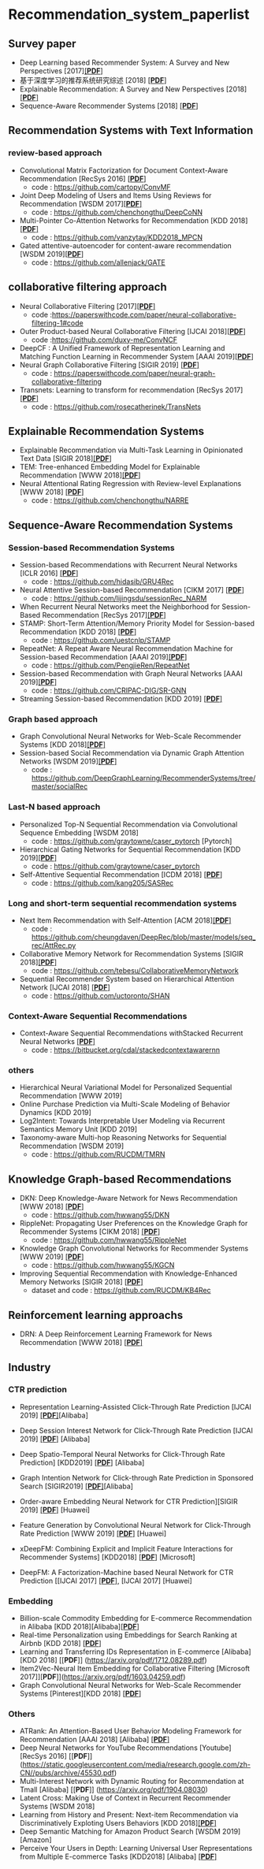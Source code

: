 # Recommendation_system_paperlist 

## Survey paper
* Deep Learning based Recommender System: A Survey and New Perspectives [2017][[__PDF__]](https://arxiv.org/pdf/1707.07435.pdf)
* 基于深度学习的推荐系统研究综述 [2018] [[__PDF__](http://cjc.ict.ac.cn/online/bfpub/hlww-2018124152810.pdf)]
* Explainable Recommendation: A Survey and New Perspectives [2018] [[__PDF__]](https://arxiv.org/pdf/1804.11192.pdf)
* Sequence-Aware Recommender Systems [2018] [[__PDF__]](https://arxiv.org/pdf/1802.08452.pdf)


## Recommendation Systems with Text Information
  ### review-based approach
  * Convolutional Matrix Factorization for Document Context-Aware Recommendation [RecSys 2016] [[__PDF__]](http://delivery.acm.org/10.1145/2960000/2959165/p233-kim.pdf?ip=159.226.43.46&id=2959165&acc=ACTIVE%20SERVICE&key=33E289E220520BFB%2ED25FD1BB8C28ADF7%2E4D4702B0C3E38B35%2E4D4702B0C3E38B35&__acm__=1568101423_225c8120374449cc9c20766fe8a2911c) 
    - code : https://github.com/cartopy/ConvMF
  * Joint Deep Modeling of Users and Items Using Reviews for Recommendation [WSDM 2017][[__PDF__]](https://arxiv.org/pdf/1701.04783.pdf)
    - code : https://github.com/chenchongthu/DeepCoNN
  * Multi-Pointer Co-Attention Networks for Recommendation [KDD 2018][[__PDF__]](https://arxiv.org/pdf/1801.09251)
    - code : https://github.com/vanzytay/KDD2018_MPCN
  * Gated attentive-autoencoder for content-aware recommendation [WSDM 2019][[__PDF__]](https://arxiv.org/pdf/1812.02869)
    - code : https://github.com/allenjack/GATE


## collaborative filtering approach
  * Neural Collaborative Filtering [2017][[__PDF__]](https://arxiv.org/pdf/1708.05031.pdf)
    - code :https://paperswithcode.com/paper/neural-collaborative-filtering-1#code
  * Outer Product-based Neural Collaborative Filtering [IJCAI 2018][[__PDF__]](https://arxiv.org/pdf/1808.03912v1.pdf)
    - code :https://github.com/duxy-me/ConvNCF
  * DeepCF : A Unified Framework of Representation Learning and Matching Function Learning in Recommender System [AAAI 2019][[__PDF__]](https://arxiv.org/pdf/1901.04704v1.pdf)
  * Neural Graph Collaborative Filtering [SIGIR 2019] [[__PDF__]](https://arxiv.org/pdf/1905.08108v1.pdf)
    - code : https://paperswithcode.com/paper/neural-graph-collaborative-filtering
  * Transnets: Learning to transform for recommendation [RecSys 2017][[__PDF__]](https://arxiv.org/pdf/1704.02298)
    - code : https://github.com/rosecatherinek/TransNets

  
  
    
## Explainable Recommendation Systems
* Explainable Recommendation via Multi-Task Learning in Opinionated Text Data [SIGIR 2018][[__PDF__]](https://arxiv.org/pdf/1806.03568.pdf)
* TEM: Tree-enhanced Embedding Model for Explainable Recommendation [WWW 2018][[__PDF__]](http://staff.ustc.edu.cn/~hexn/papers/www18-tem.pdf)
* Neural Attentional Rating Regression with Review-level Explanations [WWW 2018] [[__PDF__]](http://www.thuir.cn/group/~YQLiu/publications/WWW2018_CC.pdf)
   - code : https://github.com/chenchongthu/NARRE

## Sequence-Aware Recommendation Systems

### Session-based Recommendation Systems
* Session-based Recommendations with Recurrent Neural Networks [ICLR 2016] [[__PDF__]](https://arxiv.org/pdf/1511.06939.pdf)
  - code : https://github.com/hidasib/GRU4Rec
* Neural Attentive Session-based Recommendation [CIKM 2017] [[__PDF__]](https://arxiv.org/pdf/1711.04725.pdf)
  - code : https://github.com/lijingsdu/sessionRec_NARM
* When Recurrent Neural Networks meet the Neighborhood for Session-Based Recommendation [RecSys 2017][[__PDF__]](http://ls13-www.cs.tu-dortmund.de/homepage/publications/jannach/Conference_RecSys_2017.pdf)
* STAMP: Short-Term Attention/Memory Priority Model for Session-based Recommendation [KDD 2018] [[__PDF__]](https://dl.acm.org/ft_gateway.cfm?id=3219950&type=pdf)
  - code : https://github.com/uestcnlp/STAMP
* RepeatNet: A Repeat Aware Neural Recommendation Machine for Session-based Recommendation [AAAI 2019][[__PDF__]](https://staff.fnwi.uva.nl/m.derijke/wp-content/papercite-data/pdf/ren-repeatnet-2019.pdf)
  - code : https://github.com/PengjieRen/RepeatNet
* Session-based Recommendation with Graph Neural Networks [AAAI 2019][[__PDF__]](https://arxiv.org/pdf/1811.00855.pdf)
  - code : https://github.com/CRIPAC-DIG/SR-GNN
* Streaming Session-based Recommendation [KDD 2019] [[__PDF__]](http://delivery.acm.org/10.1145/3340000/3330839/p1569-guo.pdf?ip=159.226.43.46&id=3330839&acc=ACTIVE%20SERVICE&key=33E289E220520BFB%2ED25FD1BB8C28ADF7%2E4D4702B0C3E38B35%2E4D4702B0C3E38B35&__acm__=1568101881_a5ecfb5dd698417af3d9c29d32e00c86)

### Graph based approach
* Graph Convolutional Neural Networks for Web-Scale Recommender Systems [KDD 2018][[__PDF__]](https://arxiv.org/pdf/1806.01973)
* Session-based Social Recommendation via Dynamic Graph Attention Networks [WSDM 2019][[__PDF__]](http://www.cs.toronto.edu/~lcharlin/papers/fp4571-songA.pdf)
  - code : https://github.com/DeepGraphLearning/RecommenderSystems/tree/master/socialRec  

### Last-N based approach 
* Personalized Top-N Sequential Recommendation via Convolutional Sequence Embedding [WSDM 2018]
  - code : https://github.com/graytowne/caser_pytorch [Pytorch]
* Hierarchical Gating Networks for Sequential Recommendation [KDD 2019][[__PDF__]](https://arxiv.org/pdf/1906.09217.pdf)
  - code : https://github.com/graytowne/caser_pytorch
* Self-Attentive Sequential Recommendation [ICDM 2018] [[__PDF__]](https://arxiv.org/pdf/1808.09781)
  - code : https://github.com/kang205/SASRec

### Long and short-term sequential recommendation systems
* Next Item Recommendation with Self-Attention [ACM 2018][[__PDF__]](https://arxiv.org/pdf/1808.06414)
  - code : https://github.com/cheungdaven/DeepRec/blob/master/models/seq_rec/AttRec.py
* Collaborative Memory Network for Recommendation Systems [SIGIR 2018][[__PDF__]](https://arxiv.org/pdf/1804.10862)
  - code : https://github.com/tebesu/CollaborativeMemoryNetwork
* Sequential Recommender System based on Hierarchical Attention Network [IJCAI 2018] [[__PDF__]](https://www.ijcai.org/proceedings/2018/0546.pdf)
  - code : https://github.com/uctoronto/SHAN
  
### Context-Aware Sequential Recommendations
* Context-Aware Sequential Recommendations withStacked Recurrent Neural Networks [[__PDF__]](http://delivery.acm.org/10.1145/3320000/3313567/p3172-rakkappan.pdf?ip=159.226.43.46&id=3313567&acc=ACTIVE%20SERVICE&key=33E289E220520BFB%2ED25FD1BB8C28ADF7%2E4D4702B0C3E38B35%2E4D4702B0C3E38B35&__acm__=1568094616_ce11de1b93788a1072a48c6212d24287)
  - code : https://bitbucket.org/cdal/stackedcontextawarernn
  
### others
* Hierarchical Neural Variational Model for Personalized Sequential Recommendation [WWW 2019]
* Online Purchase Prediction via Multi-Scale Modeling of Behavior Dynamics [KDD 2019]
* Log2Intent: Towards Interpretable User Modeling via Recurrent Semantics Memory Unit [KDD 2019]
* Taxonomy-aware Multi-hop Reasoning Networks for Sequential Recommendation [WSDM 2019]
  - code : https://github.com/RUCDM/TMRN

## Knowledge Graph-based Recommendations
* DKN: Deep Knowledge-Aware Network for News Recommendation [WWW 2018] [[__PDF__]](https://arxiv.org/pdf/1801.08284.pdf)
  - code : https://github.com/hwwang55/DKN
* RippleNet: Propagating User Preferences on the Knowledge Graph for Recommender Systems [CIKM 2018] [[__PDF__]](https://arxiv.org/abs/1803.03467)
  - code : https://github.com/hwwang55/RippleNet
* Knowledge Graph Convolutional Networks for Recommender Systems [WWW 2019] [[__PDF__]](https://arxiv.org/pdf/1904.12575.pdf)
  - code : https://github.com/hwwang55/KGCN
* Improving Sequential Recommendation with Knowledge-Enhanced Memory Networks [SIGIR 2018] [[__PDF__]](http://delivery.acm.org/10.1145/3220000/3210017/p505-huang.pdf?ip=159.226.43.46&id=3210017&acc=ACTIVE%20SERVICE&key=33E289E220520BFB%2ED25FD1BB8C28ADF7%2E4D4702B0C3E38B35%2E4D4702B0C3E38B35&__acm__=1568100770_6bdfb19ed107162bbc2ad22e7ebf1463)
  - dataset and code : https://github.com/RUCDM/KB4Rec
  
## Reinforcement learning approachs
* DRN: A Deep Reinforcement Learning Framework for News Recommendation [WWW 2018] [[__PDF__]](http://www.personal.psu.edu/~gjz5038/paper/www2018_reinforceRec/www2018_reinforceRec.pdf)
## Industry
### CTR prediction
* Representation Learning-Assisted Click-Through Rate Prediction [IJCAI 2019] [[__PDF__]](https://arxiv.org/abs/1906.04365)[Alibaba]

* Deep Session Interest Network for Click-Through Rate Prediction [IJCAI 2019] [[__PDF__]](https://arxiv.org/abs/1905.06482) [Alibaba]

* Deep Spatio-Temporal Neural Networks for Click-Through Rate Prediction] [KDD2019] [[__PDF__]](https://arxiv.org/abs/1906.03776)  [Alibaba]

* Graph Intention Network for Click-through Rate Prediction in Sponsored Search [SIGIR2019] [[__PDF__]](https://dl.acm.org/citation.cfm?id=3331283)[Alibaba]

* Order-aware Embedding Neural Network for CTR Prediction][SIGIR 2019] [[__PDF__]](https://dl.acm.org/citation.cfm?id=3331332) [Huawei]

* Feature Generation by Convolutional Neural Network for Click-Through Rate Prediction [WWW 2019] [[__PDF__]](https://arxiv.org/abs/1904.04447) [Huawei]

* xDeepFM: Combining Explicit and Implicit Feature Interactions for Recommender Systems] [KDD2018] [[__PDF__]](https://arxiv.org/pdf/1803.05170.pdf) [Microsoft]
* DeepFM: A Factorization-Machine based Neural Network for CTR Prediction [[IJCAI 2017] [[__PDF__]](https://arxiv.org/abs/1703.04247), [IJCAI 2017] [Huawei]

### Embedding
* Billion-scale Commodity Embedding for E-commerce Recommendation in Alibaba [KDD 2018][Alibaba][[__PDF__]](https://arxiv.org/pdf/1803.02349.pdf)
* Real-time Personalization using Embeddings for Search Ranking at Airbnb [KDD 2018] [[__PDF__]](https://astro.temple.edu/~tua95067/kdd2018.pdf)
* Learning and Transferring IDs Representation in E-commerce [Alibaba] [KDD 2018] [[__PDF__]] (https://arxiv.org/pdf/1712.08289.pdf)
* Item2Vec-Neural Item Embedding for Collaborative Filtering [Microsoft 2017]][__PDF__]](https://arxiv.org/pdf/1603.04259.pdf)
* Graph Convolutional Neural Networks for Web-Scale Recommender Systems [Pinterest][KDD 2018] [[__PDF__]](https://arxiv.org/pdf/1806.01973)

### Others
* ATRank: An Attention-Based User Behavior Modeling Framework for Recommendation [AAAI 2018] [Alibaba] [[__PDF__]](https://arxiv.org/pdf/1711.06632.pdf)
* Deep Neural Networks for YouTube Recommendations [Youtube] [RecSys 2016] [[__PDF__]] (https://static.googleusercontent.com/media/research.google.com/zh-CN//pubs/archive/45530.pdf)
* Multi-Interest Network with Dynamic Routing for Recommendation at Tmall [Alibaba] [[__PDF__]] (https://arxiv.org/pdf/1904.08030)
* Latent Cross: Making Use of Context in Recurrent Recommender Systems [WSDM 2018]
* Learning from History and Present: Next-item Recommendation via Discriminatively Exploting Users Behaviors [KDD 2018][[__PDF__]](https://arxiv.org/pdf/1808.01075.pdf)
* Deep Semantic Matching for Amazon Product Search [WSDM 2019][Amazon] 
* Perceive Your Users in Depth: Learning Universal User Representations from Multiple E-commerce Tasks [KDD2018] [Alibaba] [[__PDF__]](https://arxiv.org/pdf/1805.10727.pdf)


